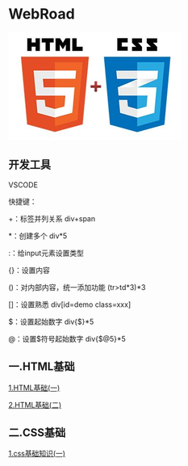 # WebRoad

![title](./src/title.jpeg)

## 开发工具

VSCODE

快捷键：

+：标签并列关系 div+span

\*：创建多个 div*5

:：给input元素设置类型

{}：设置内容

()：对内部内容，统一添加功能 (tr>td*3)*3

[]：设置熟悉 div[id=demo class=xxx]

$：设置起始数字 div{$}*5

@：设置$符号起始数字 div{$@5}*5

## 一.HTML基础

[1.HTML基础(一)](./book/1.html基础(一).md)

[2.HTML基础(二)](./book/2.html基础(二).md)

## 二.CSS基础

[1.css基础知识(一)](./book/2.css基础(一).md)
